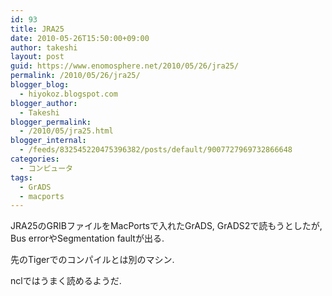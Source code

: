 ```yaml
---
id: 93
title: JRA25
date: 2010-05-26T15:50:00+09:00
author: takeshi
layout: post
guid: https://www.enomosphere.net/2010/05/26/jra25/
permalink: /2010/05/26/jra25/
blogger_blog:
  - hiyokoz.blogspot.com
blogger_author:
  - Takeshi
blogger_permalink:
  - /2010/05/jra25.html
blogger_internal:
  - /feeds/832545220475396382/posts/default/9007727969732866648
categories:
  - コンピュータ
tags:
  - GrADS
  - macports
---
```

JRA25のGRIBファイルをMacPortsで入れたGrADS, GrADS2で読もうとしたが, Bus errorやSegmentation faultが出る.

先のTigerでのコンパイルとは別のマシン.

nclではうまく読めるようだ.